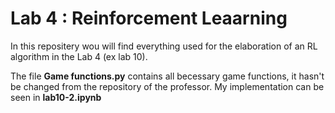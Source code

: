 # Lab 4 : Reinforcement Leaarning

In this repositery wou will find everything used for the elaboration of an RL algorithm in the Lab 4 (ex lab 10).

The file **Game functions.py** contains all becessary game functions, it hasn't be changed from the repository of the professor. 
My implementation can be seen in **lab10-2.ipynb** 
